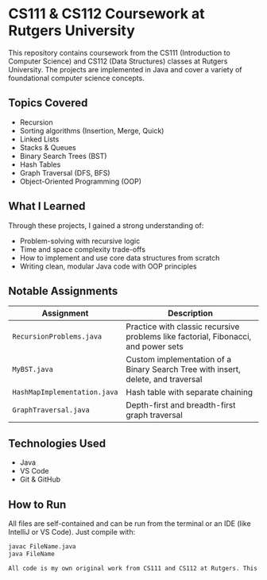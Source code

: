 # CS111 & CS112 Coursework at Rutgers University

This repository contains coursework from the CS111 (Introduction to Computer Science) and CS112 (Data Structures) classes at Rutgers University. The projects are implemented in Java and cover a variety of foundational computer science concepts.

## Topics Covered

- Recursion
- Sorting algorithms (Insertion, Merge, Quick)
- Linked Lists
- Stacks & Queues
- Binary Search Trees (BST)
- Hash Tables
- Graph Traversal (DFS, BFS)
- Object-Oriented Programming (OOP)

## What I Learned

Through these projects, I gained a strong understanding of:
- Problem-solving with recursive logic
- Time and space complexity trade-offs
- How to implement and use core data structures from scratch
- Writing clean, modular Java code with OOP principles

## Notable Assignments

| Assignment | Description |
|------------|-------------|
| `RecursionProblems.java` | Practice with classic recursive problems like factorial, Fibonacci, and power sets |
| `MyBST.java` | Custom implementation of a Binary Search Tree with insert, delete, and traversal |
| `HashMapImplementation.java` | Hash table with separate chaining |
| `GraphTraversal.java` | Depth-first and breadth-first graph traversal |

## Technologies Used

- Java
- VS Code
- Git & GitHub

## How to Run

All files are self-contained and can be run from the terminal or an IDE (like IntelliJ or VS Code). Just compile with:

```bash
javac FileName.java
java FileName

All code is my own original work from CS111 and CS112 at Rutgers. This repository is meant for portfolio purposes only — please do not copy code for academic submission.
